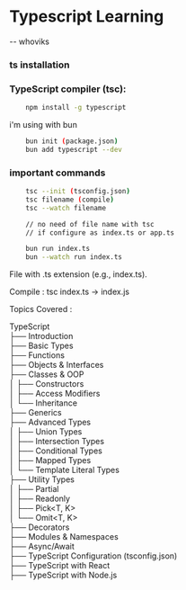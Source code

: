 # Typescript Learning

-- whoviks

### ts installation

### TypeScript compiler (tsc):

```bash
    npm install -g typescript
```

i'm using with bun

```bash
    bun init (package.json)
    bun add typescript --dev
```

### important commands

```bash
    tsc --init (tsconfig.json)
    tsc filename (compile)
    tsc --watch filename

    // no need of file name with tsc
    // if configure as index.ts or app.ts

    bun run index.ts
    bun --watch run index.ts
```

File with .ts extension (e.g., index.ts).

Compile : tsc index.ts → index.js

Topics Covered :

TypeScript  
├── Introduction  
├── Basic Types  
├── Functions  
├── Objects & Interfaces  
├── Classes & OOP  
│ ├── Constructors  
│ ├── Access Modifiers  
│ └── Inheritance  
├── Generics  
├── Advanced Types  
│ ├── Union Types  
│ ├── Intersection Types  
│ ├── Conditional Types  
│ ├── Mapped Types  
│ └── Template Literal Types  
├── Utility Types  
│ ├── Partial<T>  
│ ├── Readonly<T>  
│ ├── Pick<T, K>  
│ └── Omit<T, K>  
├── Decorators  
├── Modules & Namespaces  
├── Async/Await  
├── TypeScript Configuration (tsconfig.json)  
├── TypeScript with React  
├── TypeScript with Node.js
